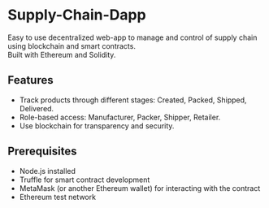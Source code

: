 # Supply-Chain-Dapp
Easy to use decentralized web-app to manage and control of supply chain using blockchain and smart contracts.  
Built with Ethereum and Solidity.  

## Features

- Track products through different stages: Created, Packed, Shipped, Delivered.
- Role-based access: Manufacturer, Packer, Shipper, Retailer.
- Use blockchain for transparency and security.

## Prerequisites

- Node.js installed
- Truffle for smart contract development
- MetaMask (or another Ethereum wallet) for interacting with the contract
- Ethereum test network

